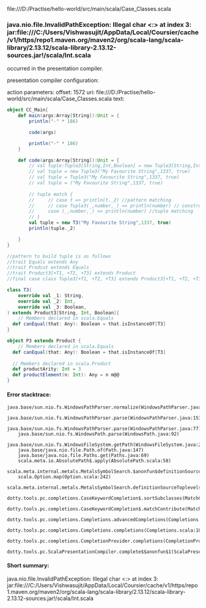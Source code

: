 file:///D:/Practise/hello-world/src/main/scala/Case_Classes.scala
### java.nio.file.InvalidPathException: Illegal char <:> at index 3: jar:file:///C:/Users/Vishwasujit/AppData/Local/Coursier/cache/v1/https/repo1.maven.org/maven2/org/scala-lang/scala-library/2.13.12/scala-library-2.13.12-sources.jar!/scala/Int.scala

occurred in the presentation compiler.

presentation compiler configuration:


action parameters:
offset: 1572
uri: file:///D:/Practise/hello-world/src/main/scala/Case_Classes.scala
text:
```scala
object CC_Main{
    def main(args:Array[String]):Unit = {
        println("-" * 186)

        code(args)

        println("-" * 186)
    }

    def code(args:Array[String]):Unit = {
        // val tuple:Tuple3[String,Int,Boolean] = new Tuple3[String,Int,Boolean]("My Favourite String",1337, true)        
        // val tuple = new Tuple3("My Favourite String",1337, true)        
        // val tuple = Tuple3("My Favourite String",1337, true)        
        // val tuple = ("My Favourite String",1337, true)        
        
        // tuple match {
        //     // case t => println(t._2) //pattern matching
        //     // case Tuple3(_,number,_) => println(number) // constructor matching
        //     case (_,number,_) => println(number) //tuple matching
        // }
        val tuple = new T3("My Favourite String",1337, true)
        println(tuple._2)

    }
}

//pattern to build tuple is as follows
//trait Equals extends Any
//trait Prodcut extends Equals
//trait Product3[+T1, +T2, +T3] extends Product
//final case class Tuple3[+T1, +T2, +T3] extends Product3[+T1, +T2, +T3]

class T3(
    override val _1: String,
    override val _2: Int,
    override val _3: Boolean,
) extends Product3[String, Int, Boolean]{
    // Members declared in scala.Equals
  def canEqual(that: Any): Boolean = that.isInstanceOf[T3]
}

object P3 extends Product {
    // Members declared in scala.Equals
  def canEqual(that: Any): Boolean = that.isInstanceOf[T3]
  
  // Members declared in scala.Product
  def productArity: Int = 3
  def productElement(n: Int): Any = n m@@
}
```



#### Error stacktrace:

```
java.base/sun.nio.fs.WindowsPathParser.normalize(WindowsPathParser.java:182)
	java.base/sun.nio.fs.WindowsPathParser.parse(WindowsPathParser.java:153)
	java.base/sun.nio.fs.WindowsPathParser.parse(WindowsPathParser.java:77)
	java.base/sun.nio.fs.WindowsPath.parse(WindowsPath.java:92)
	java.base/sun.nio.fs.WindowsFileSystem.getPath(WindowsFileSystem.java:232)
	java.base/java.nio.file.Path.of(Path.java:147)
	java.base/java.nio.file.Paths.get(Paths.java:69)
	scala.meta.io.AbsolutePath$.apply(AbsolutePath.scala:58)
	scala.meta.internal.metals.MetalsSymbolSearch.$anonfun$definitionSourceToplevels$2(MetalsSymbolSearch.scala:70)
	scala.Option.map(Option.scala:242)
	scala.meta.internal.metals.MetalsSymbolSearch.definitionSourceToplevels(MetalsSymbolSearch.scala:69)
	dotty.tools.pc.completions.CaseKeywordCompletion$.sortSubclasses(MatchCaseCompletions.scala:326)
	dotty.tools.pc.completions.CaseKeywordCompletion$.matchContribute(MatchCaseCompletions.scala:276)
	dotty.tools.pc.completions.Completions.advancedCompletions(Completions.scala:307)
	dotty.tools.pc.completions.Completions.completions(Completions.scala:109)
	dotty.tools.pc.completions.CompletionProvider.completions(CompletionProvider.scala:90)
	dotty.tools.pc.ScalaPresentationCompiler.complete$$anonfun$1(ScalaPresentationCompiler.scala:146)
```
#### Short summary: 

java.nio.file.InvalidPathException: Illegal char <:> at index 3: jar:file:///C:/Users/Vishwasujit/AppData/Local/Coursier/cache/v1/https/repo1.maven.org/maven2/org/scala-lang/scala-library/2.13.12/scala-library-2.13.12-sources.jar!/scala/Int.scala
